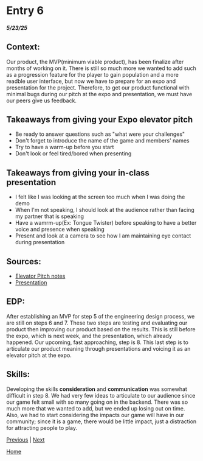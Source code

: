# Entry 6
##### 5/23/25

## **Context**:

Our product, the MVP(minimum viable product), has been finalize after months of working on it. There is still so much more we wanted to add such as a progression feature for the player to gain population and a more readble user interface, but now we have to prepare for an expo and presentation for the project. Therefore, to get our product functional with minimal bugs during our pitch at the expo and presentation, we must have our peers give us feedback. 
 
## Takeaways from giving your Expo elevator pitch

* Be ready to answer questions such as "what were your challenges"
* Don't forget to introduce the name of the game and members' names
* Try to have a warm-up before you start
* Don't look or feel tired/bored when presenting

## Takeaways from giving your in-class presentation

* I felt like I was looking at the screen too much when I was doing the demo
* When I'm not speaking, I should look at the audience rather than facing my partner that is speaking
* Have a wamrm-up(Ex: Tongue Twister) before speaking to have a better voice and presence when speaking
* Present and look at a camera to see how I am maintaining eye contact during presentation

## **Sources**:
* [Elevator Pitch notes](https://github.com/zixuany7791/The-New-Settlement/blob/main/README.md)
* [Presentation](https://docs.google.com/presentation/d/1o1J2jjSPWHZM6Ct8P2ob6UwUpwdKB43gpU11VMH_J6w/edit?slide=id.g35c5c1261ee_0_5#slide=id.g35c5c1261ee_0_5)

## **EDP**:
After establishing an MVP for step 5 of the engineering design process, we are still on steps 6 and 7. These two steps are testing and evaluating our product then improving our product based on the results. This is still before the expo, which is next week, and the presentation, which already happened. Our upcoming, fast approaching, step is 8. This last step is to articulate our product meaning through presentations and voicing it as an elevator pitch at the expo.

## **Skills**:
Developing the skills **consideration** and **communication** was somewhat difficult in step 8. We had very few ideas to articulate to our audience since our game felt small with so many going on in the backend. There was so much more that we wanted to add, but we ended up losing out on time. Also, we had to start considering the impacts our game will have in our community; since it is a game, there would be little impact, just a distraction for attracting people to play.


[Previous](entry05.md) | [Next](entry07.md)

[Home](../README.md)
